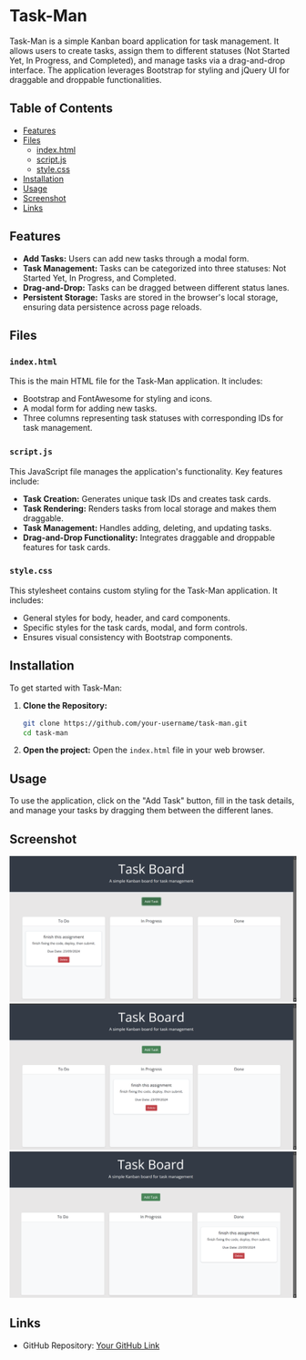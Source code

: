 # Task-Man

Task-Man is a simple Kanban board application for task management. It allows users to create tasks, assign them to different statuses (Not Started Yet, In Progress, and Completed), and manage tasks via a drag-and-drop interface. The application leverages Bootstrap for styling and jQuery UI for draggable and droppable functionalities.

## Table of Contents

- [Features](#features)
- [Files](#files)
  - [index.html](#indexhtml)
  - [script.js](#scriptjs)
  - [style.css](#stylecss)
- [Installation](#installation)
- [Usage](#usage)
- [Screenshot](#screenshot)
- [Links](#links)

## Features

- **Add Tasks:** Users can add new tasks through a modal form.
- **Task Management:** Tasks can be categorized into three statuses: Not Started Yet, In Progress, and Completed.
- **Drag-and-Drop:** Tasks can be dragged between different status lanes.
- **Persistent Storage:** Tasks are stored in the browser's local storage, ensuring data persistence across page reloads.

## Files

### `index.html`

This is the main HTML file for the Task-Man application. It includes:
- Bootstrap and FontAwesome for styling and icons.
- A modal form for adding new tasks.
- Three columns representing task statuses with corresponding IDs for task management.

### `script.js`

This JavaScript file manages the application's functionality. Key features include:
- **Task Creation:** Generates unique task IDs and creates task cards.
- **Task Rendering:** Renders tasks from local storage and makes them draggable.
- **Task Management:** Handles adding, deleting, and updating tasks.
- **Drag-and-Drop Functionality:** Integrates draggable and droppable features for task cards.

### `style.css`

This stylesheet contains custom styling for the Task-Man application. It includes:
- General styles for body, header, and card components.
- Specific styles for the task cards, modal, and form controls.
- Ensures visual consistency with Bootstrap components.

## Installation

To get started with Task-Man:

1. **Clone the Repository:**
   ```bash
   git clone https://github.com/your-username/task-man.git
   cd task-man
   ```

2. **Open the project:**
   Open the `index.html` file in your web browser.

## Usage

To use the application, click on the "Add Task" button, fill in the task details, and manage your tasks by dragging them between the different lanes.

## Screenshot

![Task-Man Screenshot](/assets/images/Screenshot-to-do.png)
![Task-Man Screenshot](/assets/images/Screenshot-in-progress.png)
![Task-Man Screenshot](/assets/images/Screenshot-done.png)

## Links

- GitHub Repository: [Your GitHub Link](https://github.com/awb2987/task-man)
